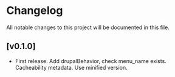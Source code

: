 # Changelog

All notable changes to this project will be documented in this file.

## [v0.1.0]

- First release. Add drupalBehavior, check menu_name exists. Cacheability 
metadata. Use minified version. 